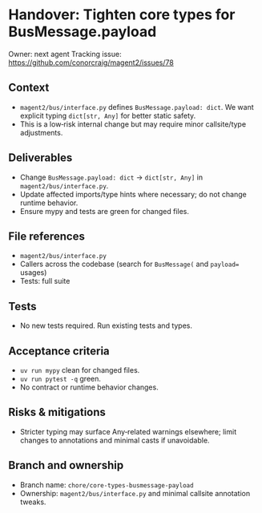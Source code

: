 # Handover: Tighten core types for BusMessage.payload

Owner: next agent
Tracking issue: https://github.com/conorcraig/magent2/issues/78

## Context

- `magent2/bus/interface.py` defines `BusMessage.payload: dict`. We want explicit typing `dict[str, Any]` for better static safety.
- This is a low‑risk internal change but may require minor callsite/type adjustments.

## Deliverables

- Change `BusMessage.payload: dict` → `dict[str, Any]` in `magent2/bus/interface.py`.
- Update affected imports/type hints where necessary; do not change runtime behavior.
- Ensure mypy and tests are green for changed files.

## File references

- `magent2/bus/interface.py`
- Callers across the codebase (search for `BusMessage(` and `payload=` usages)
- Tests: full suite

## Tests

- No new tests required. Run existing tests and types.

## Acceptance criteria

- `uv run mypy` clean for changed files.
- `uv run pytest -q` green.
- No contract or runtime behavior changes.

## Risks & mitigations

- Stricter typing may surface Any‑related warnings elsewhere; limit changes to annotations and minimal casts if unavoidable.

## Branch and ownership

- Branch name: `chore/core-types-busmessage-payload`
- Ownership: `magent2/bus/interface.py` and minimal callsite annotation tweaks.